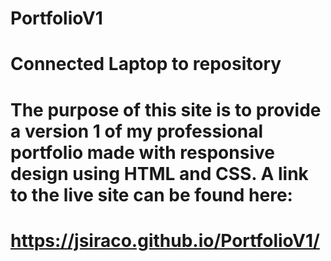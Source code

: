 # PortfolioV1

# Connected Laptop to repository

# The purpose of this site is to provide a version 1 of my professional portfolio made with responsive design using HTML and CSS. A link to the live site can be found here:
# https://jsiraco.github.io/PortfolioV1/

